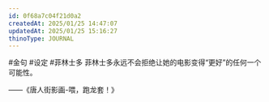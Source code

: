 ```yaml
---
id: 0f68a7c04f21d0a2
createdAt: 2025/01/25 14:47:07
updatedAt: 2025/01/25 15:16:27
thinoType: JOURNAL
---
```

#金句 #设定 #菲林士多 菲林士多永远不会拒绝让她的电影变得“更好”的任何一个可能性。

——《唐人街影画-喂，跑龙套！》